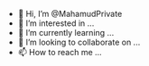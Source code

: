 - 👋 Hi, I’m @MahamudPrivate
- 👀 I’m interested in ...
- 🌱 I’m currently learning ...
- 💞️ I’m looking to collaborate on ...
- 📫 How to reach me ...

<!---
MahamudPrivate/MahamudPrivate is a ✨ special ✨ repository because its `README.md` (this file) appears on your GitHub profile.
You can click the Preview link to take a look at your changes.
--->
